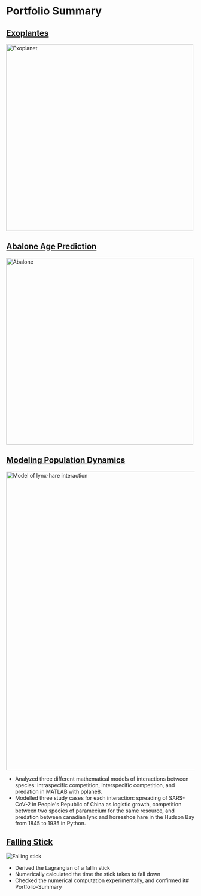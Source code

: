 # Portfolio Summary

## [Exoplantes](https://github.com/josifovskid/Applied-Machine-Learning/tree/main/Exoplanets)

<img width=500 alt="Exoplanet" src="https://github.com/josifovskid/Portfolio-Summary/blob/main/exoplanet.jpg"/>

## [Abalone Age Prediction](https://github.com/josifovskid/Applied-Machine-Learning/tree/main/Abalone-Age-Prediction)

<img width=500 alt="Abalone" src="https://github.com/josifovskid/Portfolio-Summary/blob/main/abalone.jpg"/>

## [Modeling Population Dynamics](https://github.com/josifovskid/Scientific-Computing/tree/main/Modeling-Population-Dynamics)

<img width=800 alt="Model of lynx-hare interaction" src="https://github.com/josifovskid/Portfolio-Summary/blob/main/lynx_hare_model.png"/>

- Analyzed three different mathematical models of interactions between species: intraspecific competition, Interspecific competition, and predation in MATLAB with pplane8.
- Modelled three study cases for each interaction: spreading of SARS-CoV-2 in People's Republic of China as logistic growth, competition between two species of paramecium for the same resource, and predation between canadian lynx and horseshoe hare in the Hudson Bay from 1845 to 1935 in Python.

## [Falling Stick](https://github.com/josifovskid/Computational-Physics/tree/main/Falling-Stick)

![Falling stick](https://github.com/josifovskid/Portfolio-Summary/blob/main/falling_stick.png)

- Derived the Lagrangian of a fallin stick
- Numerically calculated the time the stick takes to fall down
- Checked the numerical computation experimentally, and confirmed it# Portfolio-Summary
